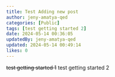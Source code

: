 ```yaml
---
title: Test Adding new post
author: jeny-amatya-qed
categories: [Public]
tags: [test getting started 2]
date: 2024-05-14 00:36:05 
updatedBy: jeny-amatya-qed
updated: 2024-05-14 00:49:14 
likes: 0
---
```


~~test getting started 1~~
test getting started 2